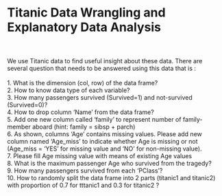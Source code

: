 # Titanic Data Wrangling and Explanatory Data Analysis
<br>
<br>
We use Titanic data to find useful insight about these data. There are several question that needs to be answered using this data that is :
<br><br>
1. What is the dimension (col, row) of the data frame?<br>
2. How to know data type of each variable?<br>
3. How many passengers survived (Survived=1) and not-survived (Survived=0)?<br>
4. How to drop column ‘Name’ from the data frame?<br>
5. Add one new column called ‘family’ to represent number of family-member aboard (hint:
family = sibsp + parch)<br>
6. As shown, columns ‘Age’ contains missing values. Please add new column named
‘Age_miss’ to indicate whether Age is missing or not (Age_miss = ‘YES’ for missing value and
‘NO’ for non-missing value).<br>
7. Please fill Age missing value with means of existing Age values<br>
8. What is the maximum passenger Age who survived from the tragedy?<br>
9. How many passengers survived from each ‘PClass’?<br>
10. How to randomly split the data frame into 2 parts (titanic1 and titanic2) with proportion of
0.7 for tttanic1 and 0.3 for titanic2 ?<br>
